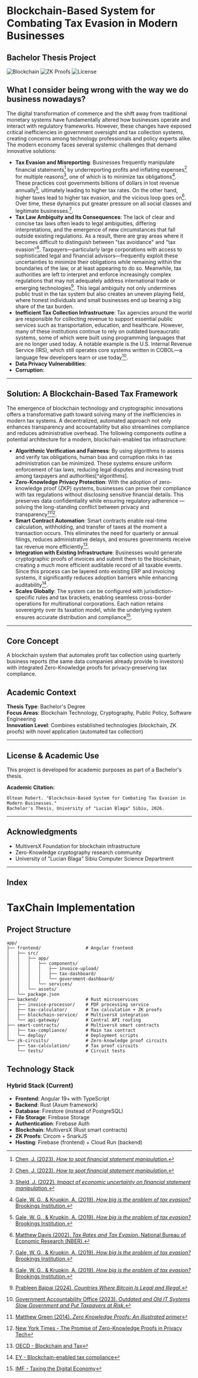 # Blockchain-Based System for Combating Tax Evasion in Modern Businesses

## Bachelor Thesis Project

![Blockchain](https://img.shields.io/badge/Blockchain-MultiversX-blue)
![ZK Proofs](https://img.shields.io/badge/Privacy-Zero%20Knowledge-green)
![License](https://img.shields.io/badge/License-Academic-orange)

## What I consider being wrong with the way we do business nowadays?

The digital transformation of commerce and the shift away from traditional monetary systems have fundamentally altered how businesses operate and interact with regulatory frameworks. However, these changes have exposed critical inefficiencies in government oversight and tax collection systems, creating concerns among technology professionals and policy experts alike.
The modern economy faces several systemic challenges that demand innovative solutions:

- **Tax Evasion and Misreporting**: Businesses frequently manipulate financial statements[^investopedia] by underreporting profits and inflating expenses[^investopedia] for multiple reasons[^jsheld], one of which is to minimize tax obligations[^brookings]. These practices cost governments billions of dollars in lost revenue annually[^brookings], ultimately leading to higher tax rates. On the other hand, higher taxes lead to higher tax evasion, and the vicious loop goes on[^nber]. Over time, these dynamics put greater pressure on all social classes and legitimate businesses.[^brookings].
- **Tax Law Ambiguity and Its Consequences**: The lack of clear and concise tax laws often leads to legal ambiguities, differing interpretations, and the emergence of new circumstances that fall outside existing regulations. As a result, there are gray areas where it becomes difficult to distinguish between "tax avoidance" and "tax evasion"[^brookings]. Taxpayers—particularly large corporations with access to sophisticated legal and financial advisors—frequently exploit these uncertainties to minimize their obligations while remaining within the boundaries of the law, or at least appearing to do so. Meanwhile, tax authorities are left to interpret and enforce increasingly complex regulations that may not adequately address international trade or emerging technologies[^illegal-btc]. This legal ambiguity not only undermines public trust in the tax system but also creates an uneven playing field, where honest individuals and small businesses end up bearing a big share of the tax burden.
- **Inefficient Tax Collection Infrastructure**: Tax agencies around the world are responsible for collecting revenue to support essential public services such as transportation, education, and healthcare. However, many of these institutions continue to rely on outdated bureaucratic systems, some of which were built using programming languages that are no longer used today. A notable example is the U.S. Internal Revenue Service (IRS), which still operates core systems written in COBOL—a language few developers learn or use today[^gao].
- **Data Privacy Vulnerabilities**:
- **Corruption**:

---

## Solution: A Blockchain-Based Tax Framework

The emergence of blockchain technology and cryptographic innovations offers a transformative path toward solving many of the inefficiencies in modern tax systems. A decentralized, automated approach not only enhances transparency and accountability but also streamlines compliance and reduces administrative overhead. The following components outline a potential architecture for a modern, blockchain-enabled tax infrastructure:

- **Algorithmic Verification and Fairness**: By using algorithms to assess and verify tax obligations, human bias and corruption risks in tax administration can be minimized. These systems ensure uniform enforcement of tax laws, reducing legal disputes and increasing trust among taxpayers and authorities[^algorithms].
- **Zero-Knowledge Privacy Protection**: With the adoption of zero-knowledge proof (ZKP) systems, businesses can prove their compliance with tax regulations without disclosing sensitive financial details. This preserves data confidentiality while ensuring regulatory adherence — solving the long-standing conflict between privacy and transparency[^zkp-paper][^zkp-nyt].
- **Smart Contract Automation**: Smart contracts enable real-time calculation, withholding, and transfer of taxes at the moment a transaction occurs. This eliminates the need for quarterly or annual filings, reduces administrative delays, and ensures governments receive tax revenue more efficiently[^smart-tax].
- **Integration with Existing Infrastructure**: Businesses would generate cryptographic proofs of invoices and submit them to the blockchain, creating a much more efficient auditable record of all taxable events. Since this process can be layered onto existing ERP and invoicing systems, it significantly reduces adoption barriers while enhancing auditability[^blockchain-invoice].
- **Scales Globally**: The system can be configured with jurisdiction-specific rules and tax brackets, enabling seamless cross-border operations for multinational corporations. Each nation retains sovereignty over its taxation model, while the underlying system ensures accurate distribution and compliance[^imf-digital-tax].

---

## Core Concept

A blockchain system that automates profit tax collection using quarterly business reports (the same data companies already provide to investors) with integrated Zero-Knowledge proofs for privacy-preserving tax compliance.

## Academic Context

**Thesis Type**: Bachelor's Degree  
**Focus Areas**: Blockchain Technology, Cryptography, Public Policy, Software Engineering  
**Innovation Level**: Combines established technologies (blockchain, ZK proofs) with novel application (automated tax collection)

---

## License & Academic Use

This project is developed for academic purposes as part of a Bachelor's thesis.

**Academic Citation:**

```
Oltean Robert. "Blockchain-Based System for Combating Tax Evasion in Modern Businesses."
Bachelor's Thesis, University of "Lucian Blaga" Sibiu, 2026.
```

---

## Acknowledgments

- MultiversX Foundation for blockchain infrastructure
- Zero-Knowledge cryptography research community
- University of "Lucian Blaga" Sibiu Computer Science Department

---

## Index

[^investopedia]: [Chen, J. (2023). _How to spot financial statement manipulation_.](https://www.investopedia.com/articles/fundamental-analysis/financial-statement-manipulation.asp)
[^jsheld]: [Sheld, J. (2022). _Impact of economic uncertainty on financial statement manipulation_.](https://www.jsheld.com/insights/articles/impact-of-economic-uncertainty-on-financial-statement-manipulation)
[^brookings]: [Gale, W. G., & Krupkin, A. (2019). _How big is the problem of tax evasion?_ Brookings Institution.](https://www.brookings.edu/articles/how-big-is-the-problem-of-tax-evasion/)
[^nber]: [Matthew Davis (2002). _Tax Rates and Tax Evasion_. National Bureau of Economic Research (NBER).](https://www.nber.org/digest/feb02/tax-rates-and-tax-evasion)
[^gao]: [Government Accountability Office (2023). _Outdated and Old IT Systems Slow Government and Put Taxpayers at Risk_.](https://www.gao.gov/blog/outdated-and-old-it-systems-slow-government-and-put-taxpayers-risk)
[^illegal-btc]: [Prableen Bajpai (2024). _Countries Where Bitcoin Is Legal and Illegal_.](https://www.investopedia.com/articles/forex/041515/countries-where-bitcoin-legal-illegal.asp)
[^zkp-paper]: [Matthew Green (2014). _Zero Knowledge Proofs: An illustrated primer_](https://blog.cryptographyengineering.com/2014/11/27/zero-knowledge-proofs-illustrated-primer/)
[^zkp-nyt]: [New York Times - The Promise of Zero-Knowledge Proofs in Privacy Tech](https://www.nytimes.com/2023/11/26/technology/zero-knowledge-proofs.html)
[^smart-tax]: [OECD - Blockchain and Tax](https://www.oecd.org/tax/blockchain-and-tax.htm)
[^blockchain-invoice]: [EY - Blockchain-enabled tax compliance](https://www.ey.com/en_gl/tax/how-blockchain-can-enable-tax-compliance)
[^imf-digital-tax]: [IMF - Taxing the Digital Economy](https://www.imf.org/en/Topics/digital-economy)

# TaxChain Implementation

## Project Structure

```
app/
├── frontend/                 # Angular frontend
│   ├── src/
│   │   ├── app/
│   │   │   ├── components/
│   │   │   │   ├── invoice-upload/
│   │   │   │   ├── tax-dashboard/
│   │   │   │   └── government-dashboard/
│   │   │   └── services/
│   │   └── assets/
│   └── package.json
├── backend/                  # Rust microservices
│   ├── invoice-processor/    # PDF processing service
│   ├── tax-calculator/       # Tax calculation + ZK proofs
│   ├── blockchain-service/   # MultiversX integration
│   └── api-gateway/          # Central API routing
├── smart-contracts/          # MultiversX smart contracts
│   ├── tax-compliance/       # Main tax contract
│   └── deploy/               # Deployment scripts
└── zk-circuits/              # Zero-knowledge proof circuits
    ├── tax-calculation/      # Tax proof circuits
    └── tests/                # Circuit tests
```

## Technology Stack

### Hybrid Stack (Current)

- **Frontend**: Angular 19+ with TypeScript
- **Backend**: Rust (Axum framework)
- **Database**: Firestore (instead of PostgreSQL)
- **File Storage**: Firebase Storage
- **Authentication**: Firebase Auth
- **Blockchain**: MultiversX (Rust smart contracts)
- **ZK Proofs**: Circom + SnarkJS
- **Hosting**: Firebase (frontend) + Cloud Run (backend)
